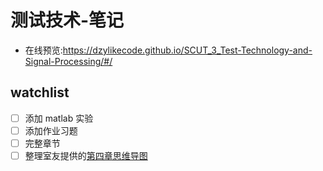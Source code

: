 # 测试技术-笔记

- 在线预览:https://dzylikecode.github.io/SCUT_3_Test-Technology-and-Signal-Processing/#/

## watchlist

- [ ] 添加 matlab 实验
- [ ] 添加作业习题
- [ ] 完整章节
- [ ] 整理室友提供的[第四章思维导图](https://gitmind.cn/app/doc/c588352607)
